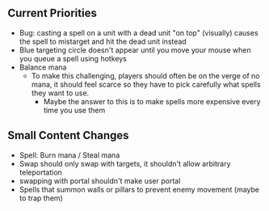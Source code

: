 ## Current Priorities
- Bug: casting a spell on a unit with a dead unit "on top" (visually) causes the spell to mistarget and hit the dead unit instead
- Blue targeting circle doesn't appear until you move your mouse when you queue a spell using hotkeys
- Balance mana
  - To make this challenging, players should often be on the verge of no mana, it should feel scarce so they have to pick carefully what spells they want to use.
    - Maybe the answer to this is to make spells more expensive every time you use them
## Small Content Changes
- Spell: Burn mana / Steal mana
- Swap should only swap with targets, it shouldn't allow arbitrary teleportation
- swapping with portal shouldn't make user portal
- Spells that summon walls or pillars to prevent enemy movement (maybe to trap them)
